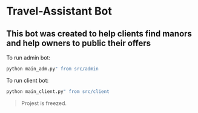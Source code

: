 # Travel-Assistant Bot
## This bot was created to help clients find manors and help owners to public their offers

To run admin bot:
```bash
python main_adm.py" from src/admin
```
To run client bot:
```bash
python main_client.py" from src/client
```

> Projest is freezed.
